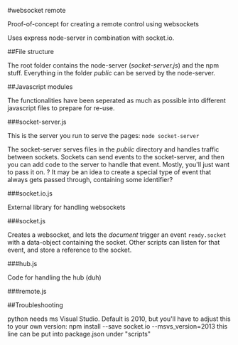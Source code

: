 #websocket remote

Proof-of-concept for creating a remote control using websockets

Uses express node-server in combination with socket.io.

##File structure

The root folder contains the node-server (_socket-server.js_) and the npm stuff. Everything in the folder _public_ can be served by the node-server.

##Javascript modules

The functionalities have been seperated as much as possible into different javascript files to prepare for re-use.

###socket-server.js

This is the server you run to serve the pages: `node socket-server`

The socket-server serves files in the _public_ directory and handles traffic between sockets. Sockets can send events to the socket-server, and then you can add code to the server to handle that event. Mostly, you'll just want to pass it on. ? It may be an idea to create a special type of event that always gets passed through, containing some identifier?

###socket.io.js

External library for handling websockets

###socket.js

Creates a websocket, and lets the _document_ trigger an event `ready.socket` with a data-object containing the socket. Other scripts can listen for that event, and store a reference to the socket.

###hub.js

Code for handling the hub (duh)

###remote.js






##Troubleshooting

python needs ms Visual Studio. Default is 2010, but you'll have to adjust this to your own version: 
 npm install --save socket.io --msvs_version=2013
this line can be  put into package.json under "scripts" 
